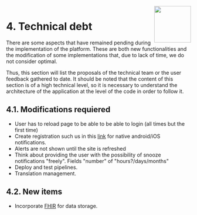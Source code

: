 <img align="right" width="100px" src="../_images/Foundation29.png">

# 4. Technical debt
There are some aspects that have remained pending during the implementation of the platform. These are both new functionalities and the modification of some implementations that, due to lack of time, we do not consider optimal.

Thus, this section will list the proposals of the technical team or the user feedback gathered to date.
It should be noted that the content of this section is of a high technical level, so it is necessary to understand the architecture of the application at the level of the code in order to follow it.

## 4.1. Modifications requiered
- User has to reload page to be able to be able to login (all times but the first time)
- Create registration such us in this [link](https://docs.microsoft.com/en-us/rest/api/notificationhubs/create-registration) for native android/iOS notifications.
- Alerts are not shown until the site is refreshed
- Think about providing the user with the possibility of snooze notifications "freely". Fields "number" of "hours?/days/months"
- Deploy and test pipelines.
- Translation management.


## 4.2. New items
- Incorporate [FHIR](https://docs.microsoft.com/en-US/azure/healthcare-apis/) for data storage.
